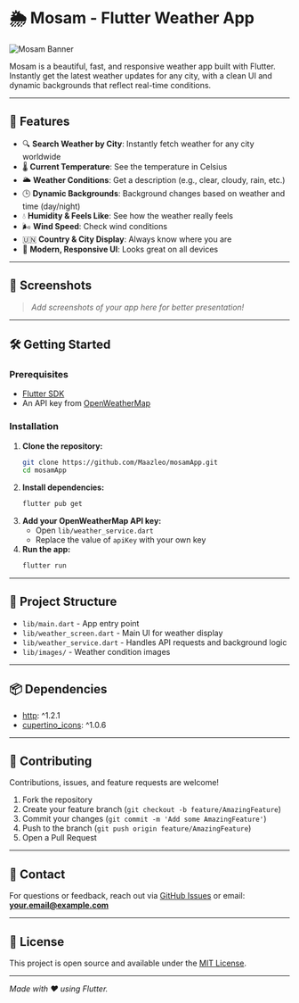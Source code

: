 # 🌦️ Mosam - Flutter Weather App

![Mosam Banner](https://raw.githubusercontent.com/Maazleo/mosamApp/main/assets/banner.png)

Mosam is a beautiful, fast, and responsive weather app built with Flutter. Instantly get the latest weather updates for any city, with a clean UI and dynamic backgrounds that reflect real-time conditions.

---

## 🚀 Features

- 🔍 **Search Weather by City**: Instantly fetch weather for any city worldwide
- 🌡️ **Current Temperature**: See the temperature in Celsius
- 🌥️ **Weather Conditions**: Get a description (e.g., clear, cloudy, rain, etc.)
- 🕒 **Dynamic Backgrounds**: Background changes based on weather and time (day/night)
- 💧 **Humidity & Feels Like**: See how the weather really feels
- 🌬️ **Wind Speed**: Check wind conditions
- 🇺🇳 **Country & City Display**: Always know where you are
- 📱 **Modern, Responsive UI**: Looks great on all devices

---

## 📸 Screenshots

> _Add screenshots of your app here for better presentation!_

---

## 🛠️ Getting Started

### Prerequisites
- [Flutter SDK](https://flutter.dev/docs/get-started/install)
- An API key from [OpenWeatherMap](https://openweathermap.org/api)

### Installation

1. **Clone the repository:**
   ```sh
   git clone https://github.com/Maazleo/mosamApp.git
   cd mosamApp
   ```
2. **Install dependencies:**
   ```sh
   flutter pub get
   ```
3. **Add your OpenWeatherMap API key:**
   - Open `lib/weather_service.dart`
   - Replace the value of `apiKey` with your own key
4. **Run the app:**
   ```sh
   flutter run
   ```

---

## 📂 Project Structure

- `lib/main.dart` - App entry point
- `lib/weather_screen.dart` - Main UI for weather display
- `lib/weather_service.dart` - Handles API requests and background logic
- `lib/images/` - Weather condition images

---

## 📦 Dependencies
- [http](https://pub.dev/packages/http): ^1.2.1
- [cupertino_icons](https://pub.dev/packages/cupertino_icons): ^1.0.6

---

## 🤝 Contributing

Contributions, issues, and feature requests are welcome!

1. Fork the repository
2. Create your feature branch (`git checkout -b feature/AmazingFeature`)
3. Commit your changes (`git commit -m 'Add some AmazingFeature'`)
4. Push to the branch (`git push origin feature/AmazingFeature`)
5. Open a Pull Request

---

## 📧 Contact

For questions or feedback, reach out via [GitHub Issues](https://github.com/Maazleo/mosamApp/issues) or email: **your.email@example.com**

---

## 📝 License

This project is open source and available under the [MIT License](LICENSE).

---

_Made with ❤️ using Flutter._
